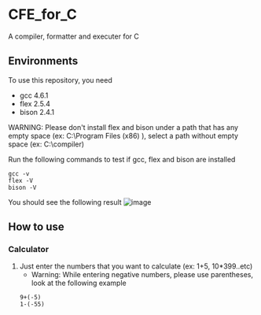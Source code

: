 # CFE_for_C
A compiler, formatter and executer for C

## Environments
To use this repository, you need 
 * gcc 4.6.1
 * flex 2.5.4
 * bison 2.4.1
 
WARNING: Please don't install flex and bison under a path that has any empty space (ex: C:\Program Files (x86) ), select a path without empty space (ex: C:\compiler)

Run the following commands to test if gcc, flex and bison are installed
```
gcc -v
flex -V
bison -V
```
You should see the following result
![image](https://user-images.githubusercontent.com/92793837/220815692-7b47de4e-008e-4019-8b3d-65f6f2f6196c.png)

## How to use

### Calculator

1. Just enter the numbers that you want to calculate (ex: 1+5, 10*399..etc)
     - Warning: While entering negative numbers, please use parentheses, look at the following example
     ```
     9+(-5)
     1-(-55)
     ```
